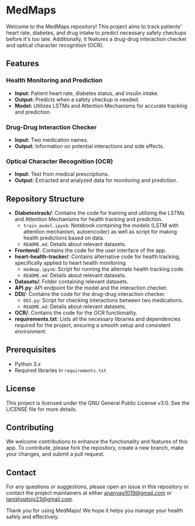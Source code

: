 # MedMaps

Welcome to the MedMaps repository! This project aims to track patients' heart rate, diabetes, and drug intake to predict necessary safety checkups before it's too late. Additionally, it features a drug-drug interaction checker and optical character recognition (OCR).

## Features

### Health Monitoring and Prediction
- **Input:** Patient heart rate, diabetes status, and insulin intake.
- **Output:** Predicts when a safety checkup is needed.
- **Model:** Utilizes LSTMs and Attention Mechanisms for accurate tracking and prediction.

### Drug-Drug Interaction Checker
- **Input:** Two medication names.
- **Output:** Information on potential interactions and side effects.

### Optical Character Recognition (OCR)
- **Input:** Text from medical prescriptions.
- **Output:** Extracted and analyzed data for monitoring and prediction.

## Repository Structure

- **Diabetestrack/**: Contains the code for training and utilizing the LSTMs and Attention Mechanisms for health tracking and prediction.
  - `train_model.ipynb`: Notebook containing the models (LSTM with attention mechanism, autoencoder) as well as script for making health predictions based on data.
  - `README.md`: Details about relevant datasets.
- **Frontend/**: Contains the code for the user interface of the app.
- **heart-health-tracker/**: Contains alternative code for health tracking, specifically applied to heart health monitoring.
  - `medmap.ipynb`: Script for running the alternate health tracking code.
  - `README.md`: Details about relevant datasets.
- **Datasets/**: Folder containing relevant datasets.
- **API.py**: API endpoint for the model and the interaction checker.
- **DDI/**: Contains the code for the drug-drug interaction checker.
  - `DDI.py`: Script for checking interactions between two medications.
  - `README.md`: Details about relevant datasets.
- **OCR/**: Contains the code for the OCR functionality.
- **requirements.txt**: Lists all the necessary libraries and dependencies required for the project, ensuring a smooth setup and consistent environment.

## Prerequisites

- Python 3.x
- Required libraries in `requirements.txt`

## License

This project is licensed under the GNU General Public License v3.0. See the LICENSE file for more details.

## Contributing

We welcome contributions to enhance the functionality and features of this app. To contribute, please fork the repository, create a new branch, make your changes, and submit a pull request.

## Contact

For any questions or suggestions, please open an issue in this repository or contact the project maintainers at either ananyag1019@gmail.com or tanishqatojo23@gmail.com.

Thank you for using MedMaps! We hope it helps you manage your health safely and effectively.

